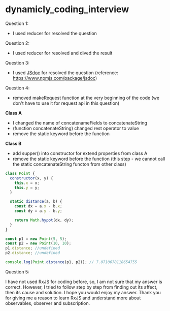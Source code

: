 # dynamicly_coding_interview

Question 1:

- I used reducer for resolved the question

Question 2:

- I used reducer for resolved and dived the result

Question 3:

- I used [JSdoc](https://www.npmjs.com/package/jsdoc) for resolved the question (reference: https://www.npmjs.com/package/jsdoc)

Question 4:

- removed makeRequest function at the very beginning of the code (we don't have to use it for request api in this question)

**Class A**

- I changed the name of concatenameFields to concatenateString
- (function concatenateString) changed rest operator to value
- remove the static keyword before the function

**Class B**

- add supper() into constructor for extend properties from class A
- remove the static keyword before the function (this step - we cannot call the static concatenateString functon from other class)

```js
class Point {
  constructor(x, y) {
    this.x = x;
    this.y = y;
  }

  static distance(a, b) {
    const dx = a.x - b.x;
    const dy = a.y - b.y;

    return Math.hypot(dx, dy);
  }
}

const p1 = new Point(5, 5);
const p2 = new Point(10, 10);
p1.distance; //undefined
p2.distance; //undefined

console.log(Point.distance(p1, p2)); // 7.0710678118654755
```

Question 5:

I have not used RxJS for coding before, so, I am not sure that my answer is correct. However, I tried to follow step by step from finding out its affect, then its cause and solution. I hope you would enjoy my answer. Thank you for giving me a reason to learn RxJS and understand more about observables, observer and subscription.
